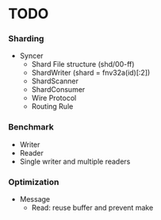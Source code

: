 TODO
====

### Sharding

* Syncer
    * Shard File structure (shd/00-ff)
    * ShardWriter (shard = fnv32a(id)[:2])
    * ShardScanner
    * ShardConsumer
    * Wire Protocol
    * Routing Rule

### Benchmark

* Writer
* Reader
* Single writer and multiple readers

### Optimization

* Message
    * Read: reuse buffer and prevent make
